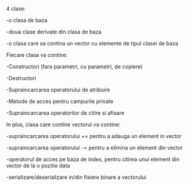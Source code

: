 4 clase:

-o clasa de baza

-doua clase derivate din clasa de baza

-o clasa care sa contina un vector cu elemente de tipul clasei de baza


Fiecare clasa va contine:


-Constructori (fara parametri, cu parametri, de copiere)

-Destructori

-Supraincarcarea operatorului de atribuire

-Metode de acces pentru campurile private

-Supraincarcarea operatorilor de citire si afisare


In plus, clasa care contine vectorul va contine:

-supraincarcarea operatorului += pentru a adauga un element in vector

-supraincarcarea operatorului -= pentru a elimina un element din vector

-operatorul de acces pe baza de index, pentru citirea unui element din vector de la o pozitie data

-serializare/deserializare in/din fisiere binare a vectorului
